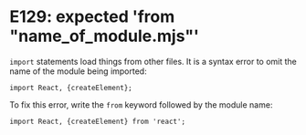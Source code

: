 # E129: expected 'from "name_of_module.mjs"'

`import` statements load things from other files. It is a syntax error to omit
the name of the module being imported:

    import React, {createElement};

To fix this error, write the `from` keyword followed by the module name:

    import React, {createElement} from 'react';

